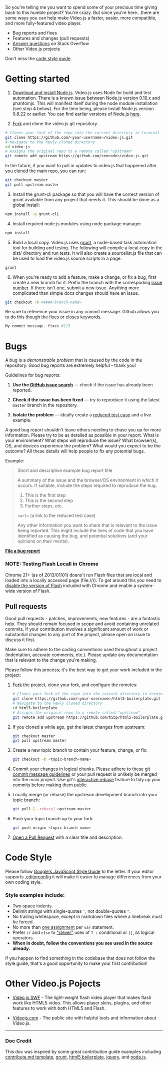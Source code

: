 So you're telling me you want to spend some of your precious time giving back to this humble project? You're crazy. But since you're here...there are some ways you can help make Video.js a faster, easier, more compatible, and more fully-featured video player.

  * Bug reports and fixes
  * Features and changes (pull requests)
  * [Answer questions](http://stackoverflow.com/questions/tagged/video.js) on Stack Overflow
  * Other Video.js projects

Don't miss the [code style guide](#code-style).

# Getting started

1. [Download and install Node.js](http://nodejs.org/download/). Video.js uses Node for build and test automation.
   There is a known issue between Node.js version 0.10.x and phantomjs.  This will manifest itself during the node module installation (see step 4 below).  For the time being, please install Node.js version 0.8.22 or earlier.  You can find earlier versions of Node.js [here](http://nodejs.org/dist/).

2. [Fork](http://help.github.com/fork-a-repo/) and clone the video.js git repository.

  ```bash
  # Clones your fork of the repo into the current directory in terminal
  git clone https://github.com/<your-username>/video-js.git
  # Navigate to the newly cloned directory
  cd video-js
  # Assigns the original repo to a remote called "upstream"
  git remote add upstream https://github.com/zencoder/video-js.git
  ```

  In the future, if you want to pull in updates to video.js that happened after you cloned the main repo, you can run:

  ```bash
  git checkout master
  git pull upstream master
  ```

3. Install the grunt-cli package so that you will have the correct version of grunt available from any project that needs it. This should be done as a global install:

  ```bash
  npm install -g grunt-cli
  ```

4. Install required node.js modules using node package manager.

  ```bash
  npm install
  ```

5. Build a local copy. Video.js uses [grunt](http://gruntjs.com), a node-based task automation tool for building and tesing. The following will compile a local copy in the dist/ directory and run tests. It will also create a sourcelist.js file that can be used to load the video.js source scripts in a page.

  ```bash
  grunt
  ```

6. When you're ready to add a feature, make a change, or fix a bug, first create a new branch for it. Prefix the branch with the correspoding [issue number](https://github.com/zencoder/video-js/issues). If there isn't one, submit a new issue. Anything more complicated than simple docs changes should have an issue.

  ```bash
  git checkout -b <####-branch-name>
  ```

Be sure to reference your issue in any commit message. Github allows you to do this though the [fixes or closes](https://github.com/blog/831-issues-2-0-the-next-generation) keywords.

  ```bash
  My commit message. fixes #123
  ```

# Bugs

A bug is a _demonstrable problem_ that is caused by the code in the
repository. Good bug reports are extremely helpful - thank you!

Guidelines for bug reports:

1. **Use the [GitHub issue search](https://github.com/zencoder/video-js/issues)** &mdash; check if the issue has already been reported.

2. **Check if the issue has been fixed** &mdash; try to reproduce it using the latest `master` branch in the repository.

3. **Isolate the problem** &mdash; ideally create a [reduced test
   case](http://css-tricks.com/6263-reduced-test-cases/) and a live example.

A good bug report shouldn't leave others needing to chase you up for more information. Please try to be as detailed as possible in your report. What is your environment? What steps will reproduce the issue? What browser(s), OS, and devices experience the problem? What would you expect to be the outcome? All these
details will help people to fix any potential bugs.

Example:

> Short and descriptive example bug report title
>
> A summary of the issue and the browser/OS environment in which it occurs. If
> suitable, include the steps required to reproduce the bug.
>
> 1. This is the first step
> 2. This is the second step
> 3. Further steps, etc.
>
> `<url>` (a link to the reduced test case)
>
> Any other information you want to share that is relevant to the issue being
> reported. This might include the lines of code that you have identified as
> causing the bug, and potential solutions (and your opinions on their
> merits).

**[File a bug report](https://github.com/h5bp/html5-boilerplate/issues/)**

### NOTE: Testing Flash Locall in Chrome
Chrome 21+ (as of 2013/01/01) doens't run Flash files that are local and loaded into a locally accessed page (file:///). To get around this you need to [disable the version of Flash](http://helpx.adobe.com/flash-player/kb/flash-player-google-chrome.html#How_can_I_run_debugger_or_alternate_versions_of_Flash_Player_in_Google_Chrome) included with Chrome and enable a system-wide version of Flash.


## Pull requests

Good pull requests - patches, improvements, new features - are a fantastic help. They should remain focused in scope and avoid containing unrelated commits. If your contribution involves a significant amount of work or substantial changes to any part of the project, please open an issue to discuss it first.

Make sure to adhere to the coding conventions used throughout a project (indentation, accurate comments, etc.). Please update any documentation that is relevant to the change you're making.

Please follow this process; it's the best way to get your work included in the project:

1. [Fork](http://help.github.com/fork-a-repo/) the project, clone your fork, and configure the remotes:

   ```bash
   # Clones your fork of the repo into the current directory in terminal
   git clone https://github.com/<your-username>/html5-boilerplate.git
   # Navigate to the newly cloned directory
   cd html5-boilerplate
   # Assigns the original repo to a remote called "upstream"
   git remote add upstream https://github.com/h5bp/html5-boilerplate.git
   ```

2. If you cloned a while ago, get the latest changes from upstream:

   ```bash
   git checkout master
   git pull upstream master
   ```

3. Create a new topic branch to contain your feature, change, or fix:

   ```bash
   git checkout -b <topic-branch-name>
   ```

4. Commit your changes in logical chunks. Please adhere to these [git commit message guidelines](http://tbaggery.com/2008/04/19/a-note-about-git-commit-messages.html) or your pull request is unlikely be merged into the main project. Use git's [interactive rebase](https://help.github.com/articles/interactive-rebase) feature to tidy up your commits before making them public.

5. Locally merge (or rebase) the upstream development branch into your topic branch:

   ```bash
   git pull [--rebase] upstream master
   ```

6. Push your topic branch up to your fork:

   ```bash
   git push origin <topic-branch-name>
   ```

10. [Open a Pull Request](http://help.github.com/send-pull-requests/) with a clear title and description.

# Code Style
Please follow [Google's JavaScript Style Guide](http://google-styleguide.googlecode.com/svn/trunk/javascriptguide.xml) to the letter. If your editor supports [.editorconfig](http://editorconfig.org/#download) it will make it easier to manage differences from your own coding style.

### Style examples include:
* Two space indents.
* Delimit strings with single-quotes `'`, not double-quotes `"`.
* No trailing whitespace, except in markdown files where a linebreak must be forced.
* No more than [one assignment](http://benalman.com/news/2012/05/multiple-var-statements-javascript/) per `var` statement.
* Prefer `if` and `else` to ["clever"](http://programmers.stackexchange.com/a/25281) uses of `? :` conditional or `||`, `&&` logical operators.
* **When in doubt, follow the conventions you see used in the source already.**

If you happen to find something in the codebase that does not follow the style guide, that's a good opportunity to make your first contribution!

# Other Video.js Pojects
* [Video.js SWF](https://github.com/zencoder/video-js-swf) - The light-weight flash video player that makes flash work like HTML5 video. This allows player skins, plugins, and other features to work with both HTML5 and Flash.

* [Videojs.com](http://videojs.com) - The public site with helpful tools and information about Video.js.

---
### Doc Credit
This doc was inspired by some great contribution guide examples including [contribute.md template](https://github.com/contribute-md/contribute-md-template),
[grunt](https://github.com/gruntjs/grunt/wiki/Contributing),
[html5 boilerplate](https://github.com/h5bp/html5-boilerplate/blob/master/CONTRIBUTING.md),
[jquery](https://github.com/jquery/jquery/blob/master/CONTRIBUTING.md),
and [node.js](https://github.com/joyent/node/wiki/Contributing).
